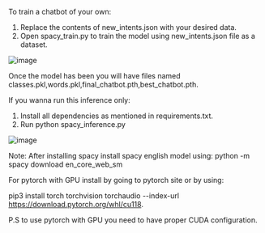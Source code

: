 To train a chatbot of your own:
1. Replace the contents of new_intents.json with your desired data.
2. Open spacy_train.py to train the model using new_intents.json file as a dataset.


![image](https://github.com/user-attachments/assets/1afca348-82b7-4821-8de2-5eab0d6988d8)


Once the model has been you will have files named classes.pkl,words.pkl,final_chatbot.pth,best_chatbot.pth.

If you wanna run this inference only:
1. Install all dependencies as mentioned in requirements.txt.
2. Run python spacy_inference.py


![image](https://github.com/user-attachments/assets/fe81cfe0-b061-410c-9154-184e63d59ff5)


Note: After installing spacy install spacy english model using:
python -m spacy download en_core_web_sm

For pytorch with GPU install by going to pytorch site or by using:

pip3 install torch torchvision torchaudio --index-url https://download.pytorch.org/whl/cu118.

P.S to use pytorch with GPU you need to have proper CUDA configuration.
